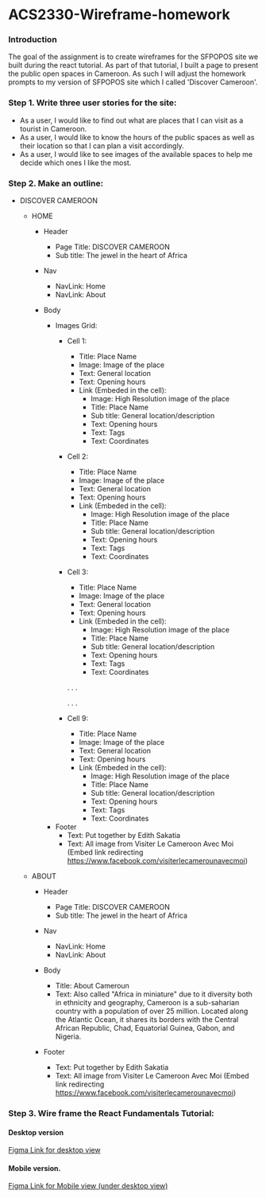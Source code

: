 # ACS2330-Wireframe-homework

### Introduction

The goal of the assignment is to create wireframes for the SFPOPOS site we built during the react tutorial. As part of that tutorial, I built a page to present the public open spaces in Cameroon. As such I will adjust the homework prompts to my version of SFPOPOS site which I called 'Discover Cameroon'. 

### Step 1. Write three user stories for the site: 

- As a user, I would like to find out what are places that I can visit as a tourist in Cameroon. 
- As a user, I would like to know the hours of the public spaces as well as their location so that I can plan a visit accordingly.
- As a user, I would like to see images of the available spaces to help me decide which ones I like the most.

### Step 2. Make an outline: 

- DISCOVER CAMEROON

  - HOME
  
    - Header
      - Page Title: DISCOVER CAMEROON
      - Sub title: The jewel in the heart of Africa
      
    - Nav
      - NavLink: Home
      - NavLink: About
      
    - Body
  
        - Images Grid:
          - Cell 1:
              - Title: Place Name             
              - Image: Image of the place
              - Text: General location 
              - Text: Opening hours 
              - Link (Embeded in the cell): 
                  - Image: High Resolution image of the place
                  - Title: Place Name
                  - Sub title: General location/description
                  - Text: Opening hours
                  - Text: Tags
                  - Text: Coordinates
          - Cell 2:
              - Title: Place Name
              - Image: Image of the place
              - Text: General location 
              - Text: Opening hours
              - Link (Embeded in the cell): 
                  - Image: High Resolution image of the place
                  - Title: Place Name
                  - Sub title: General location/description
                  - Text: Opening hours
                  - Text: Tags
                  - Text: Coordinates
          - Cell 3:
              - Title: Place Name
              - Image: Image of the place
              - Text: General location 
              - Text: Opening hours 
              - Link (Embeded in the cell): 
                  - Image: High Resolution image of the place
                  - Title: Place Name
                  - Sub title: General location/description
                  - Text: Opening hours
                  - Text: Tags
                  - Text: Coordinates
                  
              .
              .
              .

              .
              .
              .


          - Cell 9:
              - Title: Place Name
              - Image: Image of the place
              - Text: General location 
              - Text: Opening hours 
              - Link (Embeded in the cell): 
                  - Image: High Resolution image of the place
                  - Title: Place Name
                  - Sub title: General location/description
                  - Text: Opening hours
                  - Text: Tags
                  - Text: Coordinates
      - Footer
        - Text: Put together by Edith Sakatia
        - Text: All image from Visiter Le Cameroon Avec Moi (Embed link redirecting https://www.facebook.com/visiterlecamerounavecmoi)
        
  - ABOUT 
  
      - Header
        - Page Title: DISCOVER CAMEROON
        - Sub title: The jewel in the heart of Africa
      
      - Nav
        - NavLink: Home
        - NavLink: About
      
      - Body
        - Title: About Cameroun
        - Text: Also called "Africa in miniature" due to it diversity both in ethnicity and geography, Cameroon is a sub-saharian country with a population of over 25 million. Located along the Atlantic Ocean, it shares its borders with the Central African Republic, Chad, Equatorial Guinea, Gabon, and Nigeria.
      
      - Footer
        - Text: Put together by Edith Sakatia
        - Text: All image from Visiter Le Cameroon Avec Moi (Embed link redirecting https://www.facebook.com/visiterlecamerounavecmoi)

### Step 3. Wire frame the React Fundamentals Tutorial: 

  #### Desktop version
  
  [Figma Link for desktop view](https://www.figma.com/file/vV0JifkWJTeP2NA6AEWLvn/ACS2330---WIREFRAME-HOMEWORK?node-id=0%3A1&t=E4JbLclnyPTg5q6n-1) 
  
  #### Mobile version.
  
  [Figma Link for Mobile view (under desktop view)](https://www.figma.com/file/vV0JifkWJTeP2NA6AEWLvn/ACS2330---WIREFRAME-HOMEWORK?node-id=0%3A1&t=E4JbLclnyPTg5q6n-1)
